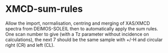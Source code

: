 # XMCD-sum-rules
Allow the import, normalisation, centring and merging of XAS/XMCD spectra from DEIMOS-SOLEIL then to automatically apply the sum rules. One scan number to give (with a Tz parameter without incidence on calculations), the next 7 should be the same sample with +/-H and circular right (CR) and left (CL).
